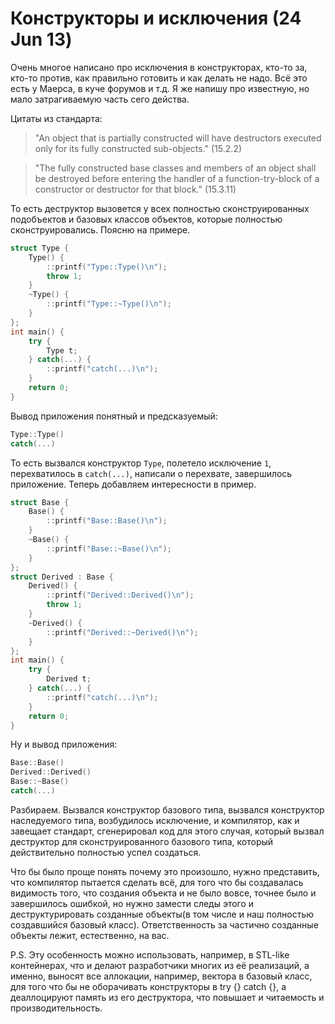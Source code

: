 # Конструкторы и исключения (24 Jun 13)

Очень многое написано про исключения в конструкторах, кто-то за, кто-то против, как правильно готовить и как делать не надо. Всё это есть у Маерса, в куче форумов и т.д. Я же напишу про известную, но мало затрагиваемую часть сего действа.<!--preview-->

Цитаты из стандарта:

> "An object that is partially constructed will have destructors executed only for its fully constructed sub-objects." (15.2.2)

> "The fully constructed base classes and members of an object shall be destroyed before entering the handler of a function-try-block of a constructor or destructor for that block." (15.3.11)

То есть деструктор вызовется у всех полностью сконструированных подобъектов и базовых классов объектов, которые полностью сконструировались. Поясню на примере.

```cpp
struct Type {
	Type() {
		::printf("Type::Type()\n");
		throw 1;
	}
	~Type() {
		::printf("Type::~Type()\n");
	}
};
int main() {
	try {
		Type t;
	} catch(...) {
		::printf("catch(...)\n");
	}
	return 0;
}
```

Вывод приложения понятный и предсказуемый:

```cpp
Type::Type()
catch(...)
```

То есть вызвался конструктор `Type`, полетело исключение `1`, перехватилось в `catch(...)`, написали о перехвате, завершилось приложение. Теперь добавляем интересности в пример.

```cpp
struct Base {
	Base() {
		::printf("Base::Base()\n");
	}
	~Base() {
		::printf("Base::~Base()\n");
	}
};
struct Derived : Base {
	Derived() {
		::printf("Derived::Derived()\n");
		throw 1;
	}
	~Derived() {
		::printf("Derived::~Derived()\n");
	}
};
int main() {
	try {
		Derived t;
	} catch(...) {
		::printf("catch(...)\n");
	}
	return 0;
}
```

Ну и вывод приложения:

```cpp
Base::Base()
Derived::Derived()
Base::~Base()
catch(...)
```

Разбираем. Вызвался конструктор базового типа, вызвался конструктор наследуемого типа, возбудилось исключение, и компилятор, как и завещает стандарт, сгенерировал код для этого случая, который вызвал деструктор для сконструированного базового типа, который действительно полностью успел создаться.

Что бы было проще понять почему это произошло, нужно представить, что компилятор пытается сделать всё, для того что бы создавалась видимость того, что создания объекта и не было вовсе, точнее было и завершилось ошибкой, но нужно замести следы этого и деструктурировать созданные объекты(в том числе и наш полностью создавшийся базовый класс). Ответственность за частично созданные объекты лежит, естественно, на вас.

P.S.
Эту особенность можно использовать, например, в STL-like контейнерах, что и делают разработчики многих из её реализаций, а именно, выносят все аллокации, например, вектора в базовый класс, для того что бы не оборачивать конструкторы в try {} catch {}, а деаллоцируют память из его деструктора, что повышает и читаемость и производительность.
